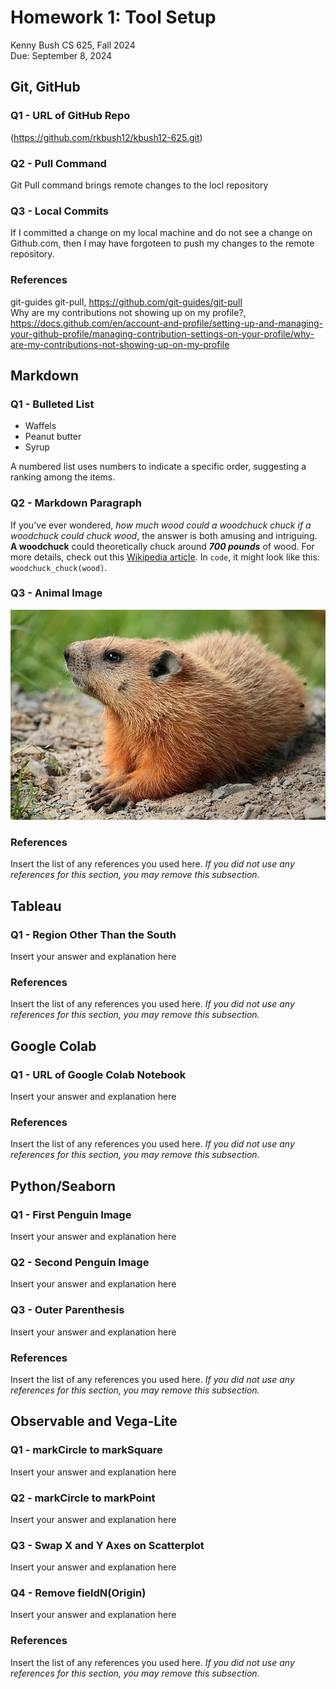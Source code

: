# Homework 1: Tool Setup

Kenny Bush 
CS 625, Fall 2024  
Due: September 8, 2024

## Git, GitHub

### Q1 - URL of GitHub Repo

(https://github.com/rkbush12/kbush12-625.git)

### Q2 - Pull Command

Git Pull command brings remote changes to the locl repository

### Q3 - Local Commits

If I committed a change on my local machine and do not see a change on Github.com, then I may have forgoteen to push my changes to the remote repository.

### References

git-guides git-pull, <https://github.com/git-guides/git-pull>  
Why are my contributions not showing up on my profile?, <https://docs.github.com/en/account-and-profile/setting-up-and-managing-your-github-profile/managing-contribution-settings-on-your-profile/why-are-my-contributions-not-showing-up-on-my-profile>  

## Markdown

### Q1 - Bulleted List

- Waffels
- Peanut butter
- Syrup

A numbered list uses numbers to indicate a specific order, suggesting a ranking among the items.

### Q2 - Markdown Paragraph

If you've ever wondered, *how much wood could a woodchuck chuck if a woodchuck could chuck wood*, the answer is both amusing and intriguing. **A woodchuck** could theoretically chuck around ***700 pounds*** of wood. For more details, check out this [Wikipedia article](https://en.wikipedia.org/wiki/How_much_wood_would_a_woodchuck_chuck%3F). In `code`, it might look like this: `woodchuck_chuck(wood)`.

### Q3 - Animal Image

![A Woodchuck](assets\img\woodchuck.jpg)

### References

Insert the list of any references you used here. *If you did not use any references for this section, you may remove this subsection.*

## Tableau

### Q1 - Region Other Than the South

Insert your answer and explanation here

### References

Insert the list of any references you used here. *If you did not use any references for this section, you may remove this subsection.*

## Google Colab

### Q1 - URL of Google Colab Notebook

Insert your answer and explanation here

### References

Insert the list of any references you used here. *If you did not use any references for this section, you may remove this subsection.*

## Python/Seaborn

### Q1 - First Penguin Image

Insert your answer and explanation here

### Q2 - Second Penguin Image

Insert your answer and explanation here

### Q3 - Outer Parenthesis

Insert your answer and explanation here

### References

Insert the list of any references you used here. *If you did not use any references for this section, you may remove this subsection.*

## Observable and Vega-Lite

### Q1 - markCircle to markSquare

Insert your answer and explanation here

### Q2 - markCircle to markPoint

Insert your answer and explanation here

### Q3 - Swap X and Y Axes on Scatterplot

Insert your answer and explanation here

### Q4 - Remove fieldN(Origin)

Insert your answer and explanation here

### References

Insert the list of any references you used here. *If you did not use any references for this section, you may remove this subsection.*
